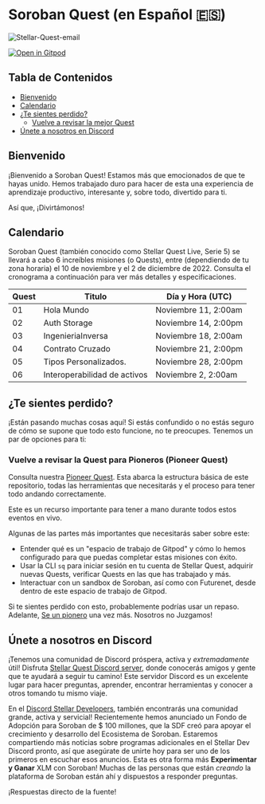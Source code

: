 # Soroban Quest (en Español 🇪🇸) <!-- omit in toc -->

![Stellar-Quest-email](https://user-images.githubusercontent.com/4383610/200077219-de8e1f20-9878-4705-bec6-ced9a3904694.jpg)

[![Open in Gitpod](https://gitpod.io/button/open-in-gitpod.svg)][gitpod]

## Tabla de Contenidos <!-- omit in toc -->

- [Bienvenido](#bienvenido)
- [Calendario](#calendario)
- [¿Te sientes perdido?](#te-sientes-perdido)
  - [Vuelve a revisar la mejor Quest](#vuelve-a-revisar-la-mejor-quest)
- [Únete a nosotros en Discord](#únete-a-nosotros-en-discord)

## Bienvenido

¡Bienvenido a Soroban Quest! Estamos más que emocionados de que te hayas unido. Hemos trabajado duro para hacer de esta una experiencia de aprendizaje productivo, interesante y, sobre todo, divertido para ti.

Así que, ¡Divirtámonos!

## Calendario

Soroban Quest (también conocido como Stellar Quest Live, Serie 5) se llevará a cabo 6 increíbles misiones (o Quests), entre (dependiendo de tu zona horaria) el 10 de noviembre y el 2 de diciembre de 2022.
Consulta el cronograma a continuación para ver más detalles y especificaciones.


| Quest | Titulo                       | Día y Hora    (UTC) |
| ------- | ------------------------------ | ---------------------- |
| 01    | Hola Mundo                   | Noviembre 11, 2:00am |
| 02    | Auth Storage                 | Noviembre 14, 2:00pm |
| 03    | IngenieriaInversa            | Noviembre 18, 2:00am |
| 04    | Contrato Cruzado             | Noviembre 21, 2:00pm |
| 05    | Tipos Personalizados.        | Noviembre 28, 2:00pm |
| 06    | Interoperabilidad de activos | Noviembre 2, 2:00am  |

## ¿Te sientes perdido?

¡Están pasando muchas cosas aquí! Si estás confundido o no estás seguro de cómo se supone que todo esto funcione, no te preocupes. Tenemos un par de opciones para ti:

### Vuelve a revisar la Quest para Pioneros (Pioneer Quest)

Consulta nuestra [Pioneer Quest](https://github.com/tyvdh/soroban-quest--pioneer). Esta abarca la estructura básica de este repositorio, todas las herramientas que necesitarás y el proceso para tener todo andando correctamente.

Este es un recurso importante para tener a mano durante todos estos eventos en vivo.

Algunas de las partes más importantes que necesitarás saber sobre este:

- Entender qué es un "espacio de trabajo de Gitpod" y cómo lo hemos configurado para que puedas completar estas misiones con éxito.
- Usar la CLI `sq` para iniciar sesión en tu cuenta de Stellar Quest, adquirir nuevas Quests, verificar Quests en las que has trabajado y más.
- Interactuar con un sandbox de Soroban, así como con Futurenet, desde dentro de este espacio de trabajo de Gitpod.

Si te sientes perdido con esto, probablemente podrías usar un repaso. Adelante, [Se un pionero][pioneer] una vez más. Nosotros no Juzgamos!

## Únete a nosotros en Discord

¡Tenemos una comunidad de Discord próspera, activa y *extremadamente* útil! Disfruta [Stellar Quest Discord server][discord], donde conocerás amigos y gente que te ayudará a seguir tu camino! Este servidor Discord es un excelente lugar para hacer preguntas, aprender, encontrar herramientas y conocer a otros tomando tu mismo viaje.

En el [Discord Stellar Developers][dev-discord], también encontrarás una
comunidad grande, activa y servicial! Recientemente hemos anunciado un Fondo de Adopción para Soroban de $ 100 millones, que la SDF creó para apoyar el crecimiento y desarrollo del Ecosistema de Soroban. Estaremos compartiendo más noticias sobre programas adicionales en el Stellar Dev Discord pronto, así que asegúrate de unirte hoy para ser uno de los primeros en escuchar esos anuncios. Esta es otra forma más **Experimentar y Ganar** XLM con Soroban! Muchas de las personas que están *creando*
la plataforma de Soroban están ahí y dispuestos a responder preguntas.

¡Respuestas directo de la fuente!

[gitpod]: https://gitpod.io/#ENV=prod/https://github.com/tyvdh/soroban-quest
[pioneer]: https://github.com/tyvdh/soroban-quest--pioneer
[discord]: https://discord.gg/8FhvuKb
[dev-discord]: https://discord.gg/stellardev
